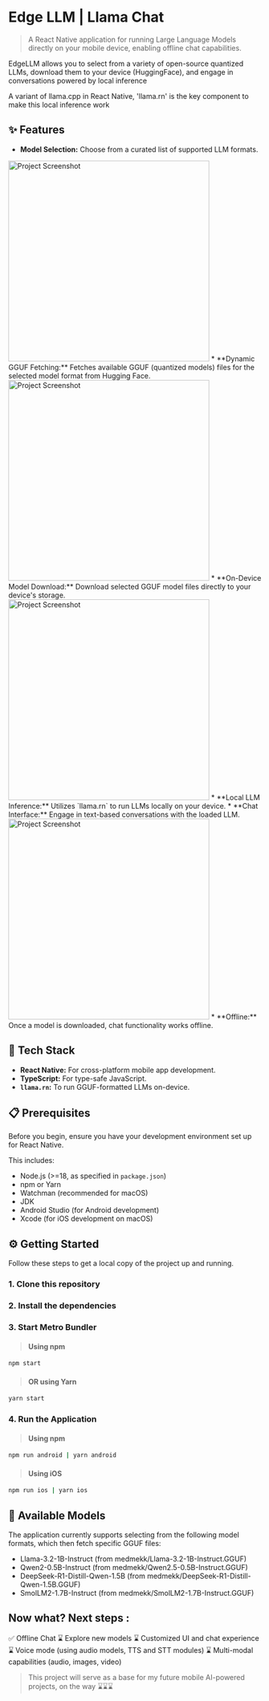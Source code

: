 # Edge LLM | Llama Chat

> A React Native application for running Large Language Models directly on your mobile device, enabling offline chat capabilities.

EdgeLLM allows you to select from a variety of open-source quantized LLMs, download them to your device (HuggingFace), and engage in conversations powered by local inference

A variant of llama.cpp in React Native, 'llama.rn' is the key component to make this local inference work

## ✨ Features

*   **Model Selection:** Choose from a curated list of supported LLM formats.
<img src="./assets/Screenshot1.png" alt="Project Screenshot" width="400">
*   **Dynamic GGUF Fetching:** Fetches available GGUF (quantized models) files for the selected model format from Hugging Face.
<img src="./assets/Screenshot2.png" alt="Project Screenshot" width="400">
*   **On-Device Model Download:** Download selected GGUF model files directly to your device's storage.
<img src="./assets/Screenshot3.png" alt="Project Screenshot" width="400">
*   **Local LLM Inference:** Utilizes `llama.rn` to run LLMs locally on your device.
*   **Chat Interface:** Engage in text-based conversations with the loaded LLM.
<img src="./assets/Screenshot4.png" alt="Project Screenshot" width="400">
*   **Offline:** Once a model is downloaded, chat functionality works offline.

## 🚀 Tech Stack

*   **React Native:** For cross-platform mobile app development.
*   **TypeScript:** For type-safe JavaScript.
*   **`llama.rn`:** To run GGUF-formatted LLMs on-device.

## 📋 Prerequisites

Before you begin, ensure you have your development environment set up for React Native.

This includes:
*   Node.js (>=18, as specified in `package.json`)
*   npm or Yarn
*   Watchman (recommended for macOS)
*   JDK
*   Android Studio (for Android development)
*   Xcode (for iOS development on macOS)

## ⚙️ Getting Started

Follow these steps to get a local copy of the project up and running.

### 1. Clone this repository

### 2. Install the dependencies

### 3. Start Metro Bundler
> #### Using npm
```bash
npm start
```

> #### OR using Yarn
```bash
yarn start
```

### 4. Run the Application
> #### Using npm
```bash
npm run android | yarn android
```
> #### Using iOS
```bash
npm run ios | yarn ios
```

## 🤖 Available Models

The application currently supports selecting from the following model formats, which then fetch specific GGUF files:
* Llama-3.2-1B-Instruct (from medmekk/Llama-3.2-1B-Instruct.GGUF)
* Qwen2-0.5B-Instruct (from medmekk/Qwen2.5-0.5B-Instruct.GGUF)
* DeepSeek-R1-Distill-Qwen-1.5B (from medmekk/DeepSeek-R1-Distill-Qwen-1.5B.GGUF)
* SmolLM2-1.7B-Instruct (from medmekk/SmolLM2-1.7B-Instruct.GGUF)

## Now what? Next steps :
✅ Offline Chat
⌛ Explore new models
⌛ Customized UI and chat experience
⌛ Voice mode (using audio models, TTS and STT modules)
⌛ Multi-modal capabilities (audio, images, video)

> This project will serve as a base for my future mobile AI-powered projects, on the way ⌛⌛⌛